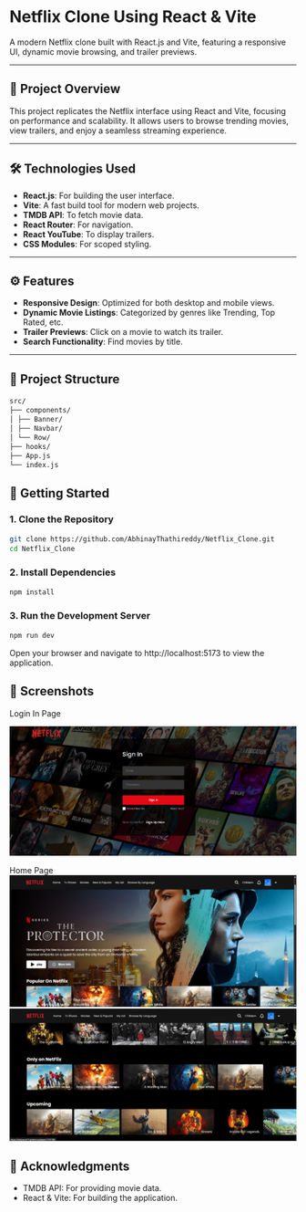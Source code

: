 # Netflix Clone Using React & Vite

A modern Netflix clone built with React.js and Vite, featuring a responsive UI, dynamic movie browsing, and trailer previews.

---

## 📌 Project Overview

This project replicates the Netflix interface using React and Vite, focusing on performance and scalability. It allows users to browse trending movies, view trailers, and enjoy a seamless streaming experience.

---

## 🛠️ Technologies Used

- **React.js**: For building the user interface.
- **Vite**: A fast build tool for modern web projects.
- **TMDB API**: To fetch movie data.
- **React Router**: For navigation.
- **React YouTube**: To display trailers.
- **CSS Modules**: For scoped styling.

---

## ⚙️ Features

- **Responsive Design**: Optimized for both desktop and mobile views.
- **Dynamic Movie Listings**: Categorized by genres like Trending, Top Rated, etc.
- **Trailer Previews**: Click on a movie to watch its trailer.
- **Search Functionality**: Find movies by title.

---

## 📂 Project Structure

```plaintext
src/
├── components/
│ ├── Banner/
│ ├── Navbar/
│ └── Row/
├── hooks/
├── App.js
└── index.js
```

## 🧪 Getting Started

### 1. Clone the Repository

```bash
git clone https://github.com/AbhinayThathireddy/Netflix_Clone.git
cd Netflix_Clone
```
### 2. Install Dependencies

```bash
npm install
```
### 3. Run the Development Server

```bash
npm run dev
```
Open your browser and navigate to http://localhost:5173 to view the application.

## 📸 Screenshots

Login In Page

![image](/Screenshots/image.png)

Home Page
![image](/Screenshots/image2.png)
![image](/Screenshots/image3.png)

## 📢 Acknowledgments

- TMDB API: For providing movie data.
- React & Vite: For building the application.
